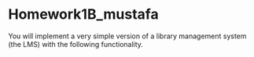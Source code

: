 # Homework1B_mustafa
You will implement a very simple version of a library management system (the LMS) with the following functionality.

